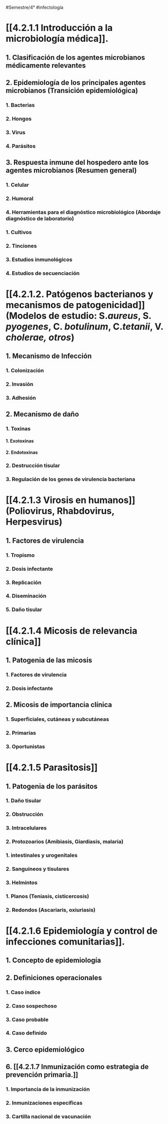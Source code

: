 #Semestre/4° #infectología 
# [[4.2.1.1 Introducción a la microbiología médica]].
## 1. Clasificación de los agentes microbianos médicamente relevantes
## 2. Epidemiología de los principales agentes microbianos (Transición epidemiológica)
### 1. Bacterias
### 2. Hongos
### 3. Virus
### 4. Parásitos
## 3. Respuesta inmune del hospedero ante los agentes microbianos (Resumen general)
### 1. Celular
### 2. Humoral
### 4. Herramientas para el diagnóstico microbiológico (Abordaje diagnóstico de laboratorio)
### 1. Cultivos
### 2. Tinciones
### 3. Estudios inmunológicos
### 4. Estudios de secuenciación

# [[4.2.1.2. Patógenos bacterianos y mecanismos de patogenicidad]] (Modelos de estudio: S._aureus_, S. _pyogenes_, C. _botulinum_, C._tetanii_, V. _cholerae, otros_)

## 1. Mecanismo de Infección
### 1. Colonización
### 2. Invasión
### 3. Adhesión
## 2. Mecanismo de daño
### 1. Toxinas
#### 1. Exotoxinas
#### 2. Endotoxinas
### 2. Destrucción tisular
### 3. Regulación de los genes de virulencia bacteriana
# [[4.2.1.3 Virosis en humanos]] (Poliovirus, Rhabdovirus, Herpesvirus)
## 1. Factores de virulencia
### 1. Tropismo
### 2. Dosis infectante
### 3. Replicación
### 4. Diseminación
### 5. Daño tisular

# [[4.2.1.4 Micosis de relevancia clínica]]

## 1. Patogenia de las micosis
### 1. Factores de virulencia
### 2. Dosis infectante
## 2. Micosis de importancia clínica
### 1. Superficiales, cutáneas y subcutáneas
### 2. Primarias
### 3. Oportunistas
# [[4.2.1.5 Parasitosis]]
## 1. Patogenia de los parásitos
### 1. Daño tisular
### 2. Obstrucción
### 3. Intracelulares
### 2. Protozoarios (Amibiasis, Giardiasis, malaria)
### 1. intestinales y urogenitales
### 2. Sanguíneos y tisulares
### 3. Helmintos  
### 1. Planos (**Teniasis, cisticercosis**)
### 2. Redondos (**Ascariaris, oxiuriasis**)
# [[4.2.1.6 Epidemiología y control de infecciones comunitarias]].
## 1. Concepto de epidemiología
## 2. Definiciones operacionales  
### 1. Caso índice
### 2. Caso sospechoso
### 3. Caso probable
### 4. Caso definido
## 3. Cerco epidemiológico
## 6. [[4.2.1.7 Inmunización como estrategia de prevención primaria.]]  
### 1. Importancia de la inmunización
### 2. Inmunizaciones específicas
### 3. Cartilla nacional de vacunación